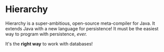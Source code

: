 Hierarchy
=========

Hierarchy is a super-ambitious, open-source meta-compiler for Java. It extends Java with a 
new language for persistence! It must be the easiest way to program with persistence, <i>ever.</i>
<p>  

It's the <b>right way</b> to work with databases!
